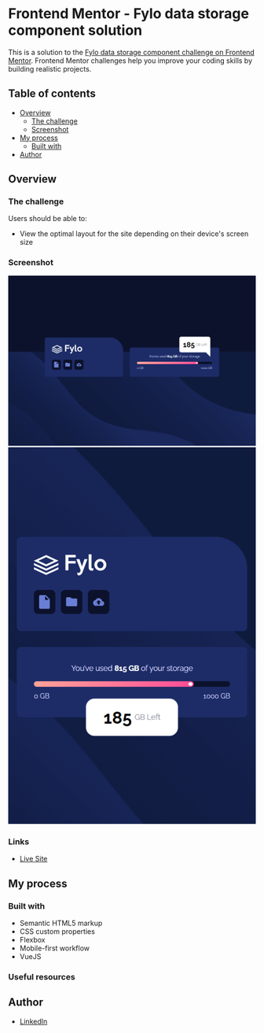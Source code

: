 # Frontend Mentor - Fylo data storage component solution

This is a solution to the [Fylo data storage component challenge on Frontend Mentor](https://www.frontendmentor.io/challenges/fylo-data-storage-component-1dZPRbV5n). Frontend Mentor challenges help you improve your coding skills by building realistic projects. 

## Table of contents

- [Overview](#overview)
  - [The challenge](#the-challenge)
  - [Screenshot](#screenshot)
- [My process](#my-process)
  - [Built with](#built-with)
- [Author](#author)

## Overview

### The challenge

Users should be able to:

- View the optimal layout for the site depending on their device's screen size

### Screenshot

![](./fyfo_desktop.png)
![](./fyfo_mobile.png)

### Links

- [Live Site](https://nerijusnoreika.github.io/fylo-data-storage-component-master/)

## My process

### Built with

- Semantic HTML5 markup
- CSS custom properties
- Flexbox
- Mobile-first workflow
- VueJS

### Useful resources

## Author

- [LinkedIn](https://www.linkedin.com/in/nerijus-noreika-225804154/)
